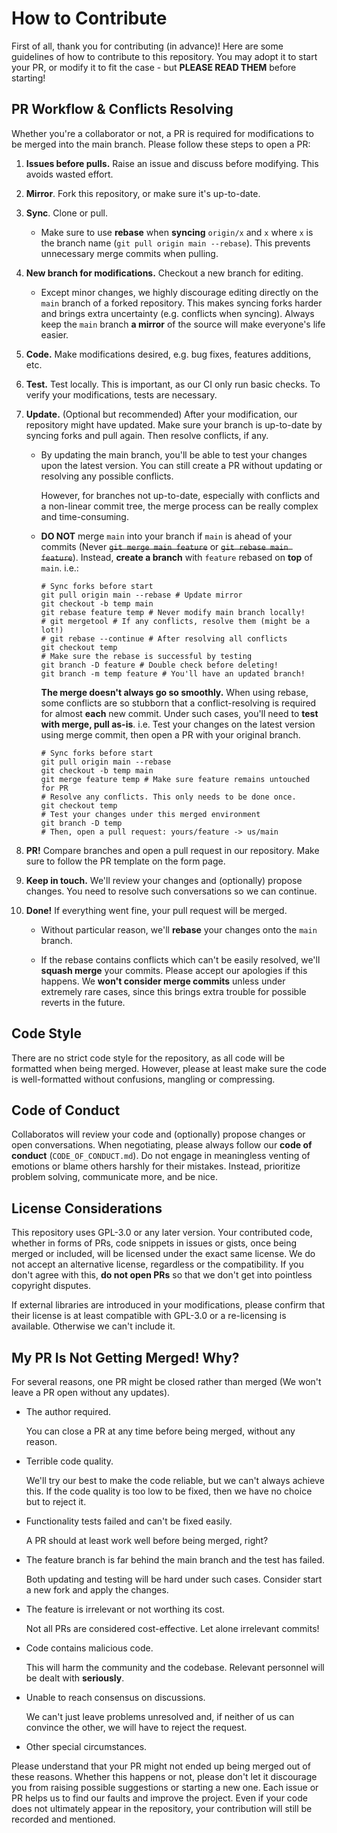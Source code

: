 # How to Contribute

First of all, thank you for contributing (in advance)! Here are some guidelines of how to contribute to this repository.
You may adopt it to start your PR, or modify it to fit the case - but **PLEASE READ THEM** before starting!

## PR Workflow & Conflicts Resolving

Whether you're a collaborator or not, a PR is required for modifications to be merged into the main branch. Please
follow these steps to open a PR:

1. **Issues before pulls.** Raise an issue and discuss before modifying. This avoids wasted effort.

2. **Mirror**. Fork this repository, or make sure it's up-to-date.

3. **Sync**. Clone or pull.

    - Make sure to use **rebase** when **syncing** `origin/x` and `x` where `x` is the branch
      name (`git pull origin main --rebase`). This prevents unnecessary merge commits when pulling.

4. **New branch for modifications.** Checkout a new branch for editing.

    - Except minor changes, we highly discourage editing directly on the `main` branch of a forked repository. This
      makes syncing forks harder and brings extra uncertainty (e.g. conflicts when syncing). Always keep the `main`
      branch **a mirror** of the source will make everyone's life easier.

5. **Code.** Make modifications desired, e.g. bug fixes, features additions, etc.

6. **Test.** Test locally. This is important, as our CI only run basic checks. To verify your modifications, tests are
   necessary.

7. **Update.** (Optional but recommended) After your modification, our repository might have updated. Make sure your
   branch is up-to-date by syncing forks and pull again. Then resolve conflicts, if any.

    - By updating the main branch, you'll be able to test your changes upon the latest version. You can still create a
      PR without updating or resolving any possible conflicts.

      However, for branches not up-to-date, especially with conflicts and a non-linear commit tree, the merge process
      can be really complex and time-consuming.

    - **DO NOT** merge `main` into your branch if `main` is ahead of your commits (Never ~~`git merge main feature`~~ or
      ~~`git rebase main feature`~~). Instead, **create a branch** with `feature` rebased on **top** of `main`. i.e.:

      ```shell
      # Sync forks before start
      git pull origin main --rebase # Update mirror
      git checkout -b temp main
      git rebase feature temp # Never modify main branch locally!
      # git mergetool # If any conflicts, resolve them (might be a lot!)
      # git rebase --continue # After resolving all conflicts
      git checkout temp
      # Make sure the rebase is successful by testing
      git branch -D feature # Double check before deleting!
      git branch -m temp feature # You'll have an updated branch!
      ```

      **The merge doesn't always go so smoothly.** When using rebase, some conflicts are so stubborn that a
      conflict-resolving is required for almost **each** new commit. Under such cases, you'll need to **test with merge,
      pull as-is**. i.e. Test your changes on the latest version using merge commit, then open a PR with your original
      branch.

      ```shell
      # Sync forks before start
      git pull origin main --rebase
      git checkout -b temp main
      git merge feature temp # Make sure feature remains untouched for PR
      # Resolve any conflicts. This only needs to be done once.
      git checkout temp
      # Test your changes under this merged environment
      git branch -D temp
      # Then, open a pull request: yours/feature -> us/main 
      ```

8. **PR!** Compare branches and open a pull request in our repository. Make sure to follow the PR template on the form
   page.

9. **Keep in touch.** We'll review your changes and (optionally) propose changes. You need to resolve such conversations
   so we can continue.

10. **Done!** If everything went fine, your pull request will be merged.

    - Without particular reason, we'll **rebase** your changes onto the `main` branch.

    - If the rebase contains conflicts which can't be easily resolved, we'll **squash merge** your commits. Please
      accept our apologies if this happens. We **won't consider merge commits** unless under extremely rare cases, since
      this brings extra trouble for possible reverts in the future.

## Code Style

There are no strict code style for the repository, as all code will be formatted when being merged. However, please at
least make sure the code is well-formatted without confusions, mangling or compressing.

## Code of Conduct

Collaboratos will review your code and (optionally) propose changes or open conversations. When negotiating, please
always follow our **code of conduct** (`CODE_OF_CONDUCT.md`). Do not engage in meaningless venting of emotions or blame
others harshly for their mistakes. Instead, prioritize problem solving, communicate more, and be nice.

## License Considerations

This repository uses GPL-3.0 or any later version. Your contributed code, whether in forms of PRs, code snippets in
issues or gists, once being merged or included, will be licensed under the exact same license. We do not accept an
alternative license, regardless or the compatibility. If you don't agree with this, **do not open PRs** so that we don't
get into pointless copyright disputes.

If external libraries are introduced in your modifications, please confirm that their license is at least compatible
with GPL-3.0 or a re-licensing is available. Otherwise we can't include it.

## My PR Is Not Getting Merged! Why?

For several reasons, one PR might be closed rather than merged (We won't leave a PR open without any updates).

- The author required.

  You can close a PR at any time before being merged, without any reason.

- Terrible code quality.

  We'll try our best to make the code reliable, but we can't always achieve this. If the code quality is too low to be
  fixed, then we have no choice but to reject it.

- Functionality tests failed and can't be fixed easily.

  A PR should at least work well before being merged, right?

- The feature branch is far behind the main branch and the test has failed.

  Both updating and testing will be hard under such cases. Consider start a new fork and apply the changes.

- The feature is irrelevant or not worthing its cost.

  Not all PRs are considered cost-effective. Let alone irrelevant commits!

- Code contains malicious code.

  This will harm the community and the codebase. Relevant personnel will be dealt with **seriously**.

- Unable to reach consensus on discussions.

  We can't just leave problems unresolved and, if neither of us can convince the other, we will have to reject the
  request.

- Other special circumstances.

Please understand that your PR might not ended up being merged out of these reasons. Whether this happens or not, please
don't let it discourage you from raising possible suggestions or starting a new one. Each issue or PR helps us to find
our faults and improve the project. Even if your code does not ultimately appear in the repository, your contribution
will still be recorded and mentioned.


